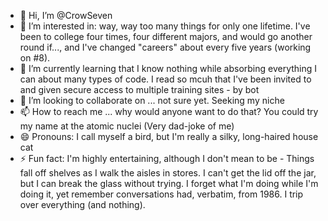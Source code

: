 - 👋 Hi, I’m @CrowSeven
- 👀 I’m interested in: way, way too many things for only one lifetime. I've been to college four times, four different majors, and would go another round if..., and I've changed "careers" about every five years (working on #8).
- 🌱 I’m currently learning that I know nothing while absorbing everything I can about many types of code. I read so mcuh that I've been invited to and given secure access
  to multiple training sites - by bot
- 💞️ I’m looking to collaborate on ... not sure yet. Seeking my niche
- 📫 How to reach me ... why would anyone want to do that? You could try my name at the atomic nuclei (Very dad-joke of me)
- 😄 Pronouns: I call myself a bird, but I'm really a silky, long-haired house cat  
- ⚡ Fun fact: I'm highly entertaining, although I don't mean to be - Things fall off shelves as I walk the aisles in stores. I can't get the lid off the jar, but I can break
  the glass without trying. I forget what I'm doing while I'm doing it, yet remember conversations had, verbatim, from 1986. I trip over everything (and nothing).

<!---
CrowSeven/CrowSeven is a ✨ special ✨ repository because its `README.md` (this file) appears on your GitHub profile.
You can click the Preview link to take a look at your changes.
--->
